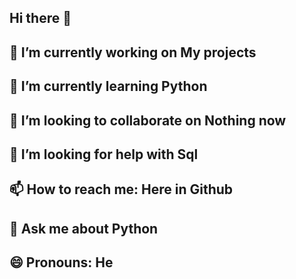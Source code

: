 ## Hi there 👋
## 🔭 I’m currently working on My projects
## 🌱 I’m currently learning Python
## 👯 I’m looking to collaborate on Nothing now
## 🤔 I’m looking for help with Sql
## 📫 How to reach me: Here in Github
## 💬 Ask me about Python 
## 😄 Pronouns: He